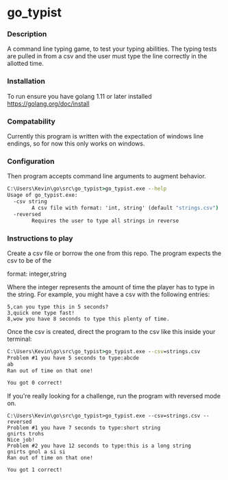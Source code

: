   # go_typist 

### Description

A command line typing game, to test your typing abilities.  The typing tests are pulled in from a csv and the user must
type the line correctly in the allotted time.

### Installation

To run ensure you have golang 1.11 or later installed https://golang.org/doc/install

### Compatability
Currently this program is written with the expectation of windows line endings, so for now this only works on windows.

### Configuration

Then program accepts command line arguments to augment behavior.  

```cmd
C:\Users\Kevin\go\src\go_typist>go_typist.exe --help
Usage of go_typist.exe:
  -csv string
        A csv file with format: 'int, string' (default "strings.csv")
  -reversed
        Requires the user to type all strings in reverse
```

### Instructions to play

Create a csv file or borrow the one from this repo.  The program expects the csv to be of the 

format: integer,string

Where the integer represents the amount of time the player has to type in the string. For example, you might have a
csv with the following entries:

```
5,can you type this in 5 seconds?
3,quick one type fast!
8,wow you have 8 seconds to type this plenty of time.
```

Once the csv is created, direct the program to the csv like this inside your terminal:
```cmd
C:\Users\Kevin\go\src\go_typist>go_typist.exe --csv=strings.csv
Problem #1 you have 5 seconds to type:abcde
ab
Ran out of time on that one!

You got 0 correct!
```

If you're really looking for a challenge, run the program with reversed mode on.

```
C:\Users\Kevin\go\src\go_typist>go_typist.exe --csv=strings.csv --reversed
Problem #1 you have 7 seconds to type:short string
gnirts trohs
Nice job!
Problem #2 you have 12 seconds to type:this is a long string
gnirts gnol a si si
Ran out of time on that one!

You got 1 correct!
```








 